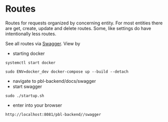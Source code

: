 # Routes

Routes for requests organized by concerning entity. For most entities there are get, create, update and delete routes. Some, like settings do have intentionally less routes.

See all routes via [Swagger](https://github.com/PBL-Pick-By-Light/BE-Backend/tree/main/docs/swagger).
View by 
- starting docker

```
systemctl start docker
```

```
sudo ENV=docker_dev docker-compose up --build --detach
```
- navigate to pbl-backend/docs/swagger
- start swagger

```
sudo ./startup.sh
```

- enter into your browser

```
http://localhost:8081/pbl-backend//swagger
```
